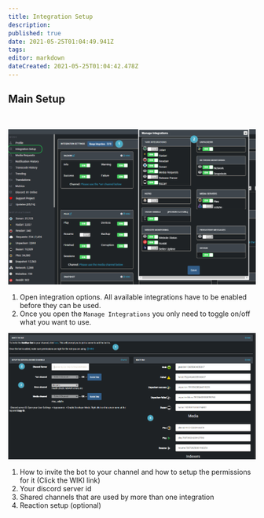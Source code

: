 ```yaml
---
title: Integration Setup
description: 
published: true
date: 2021-05-25T01:04:49.941Z
tags: 
editor: markdown
dateCreated: 2021-05-25T01:04:42.478Z
---
```


## Main Setup
<br>

![integration-setup-1.png](/integration-setup-1.png)

1. Open integration options. All available integrations have to be enabled before they can be used.
1. Once you open the `Manage Integrations` you only need to toggle on/off what you want to use.

![integration-setup-2.png](/integration-setup-2.png)

1. How to invite the bot to your channel and how to setup the permissions for it (Click the WIKI link)
1. Your discord server id
1. Shared channels that are used by more than one integration
1. Reaction setup (optional)